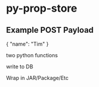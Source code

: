 # py-prop-store

## Example POST Payload
{
    "name": "Tim"
}

two python functions

write to DB

Wrap in JAR/Package/Etc
